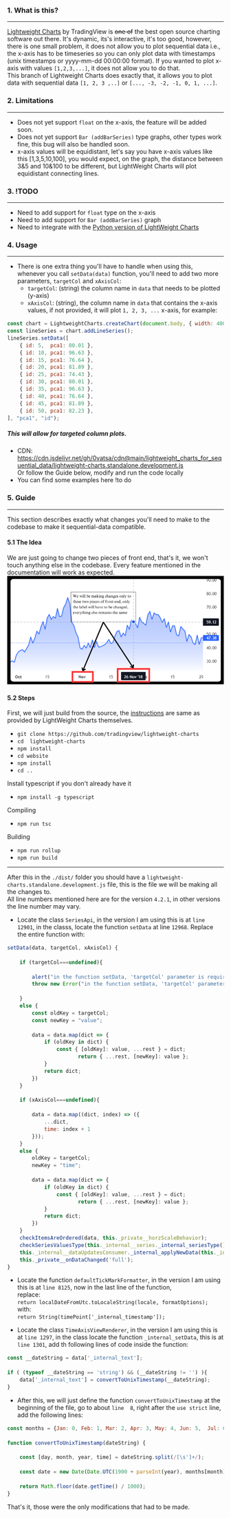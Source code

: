 ### 1. What is this?
------------
[Lightweight Charts](https://www.tradingview.com/lightweight-charts/ "Lightweight Charts") by TradingView is ~~one of~~ the best open source charting software out there. It's dynamic, its's interactive, it's too good, however, there is one small problem, it does not allow you to plot sequential data i.e., the x-axis has to be timeseries so you can only plot data with timestamps (unix timestamps or yyyy-mm-dd 00:00:00 format). If you wanted to plot x-axis with values `[1,2,3,...]`, it does not allow you to do that.  
This branch of Lightweight Charts does exactly that, it allows you to plot data with sequential data `[1, 2, 3 ,..]` or `[..., -3, -2, -1, 0, 1, ...]`.

### 2. Limitations
------------
- Does not yet support `float` on the x-axis, the feature will be added soon.
- Does not yet support `Bar (addBarSeries)` type graphs, other types work fine, this bug will also be handled soon.
- x-axis values will be equidistant, let's say you have x-axis values like this [1,3,5,10,100],
you would expect, on the graph, the distance between 3&5 and 10&100 to be different, but LightWeight Charts will plot equidistant connecting lines. 

### 3. !TODO
------------
- Need to add support for `float` type on the x-axis
- Need to add support for `Bar (addBarSeries)` graph
- Need to integrate with the [Python version of LightWeight Charts](https://github.com/louisnw01/lightweight-charts-python "Python version of LightWeight Charts")

### 4. Usage 
------------
- There is one extra thing you'll have to handle when using this,  
whenever you call `setData(data)` function, you'll need to add two more parameters, `targetCol` and `xAxisCol`:
	- `targetCol`: (string) the column name in `data` that needs to be plotted (y-axis) 
	- `xAxisCol`: (string), the column name in `data` that contains the x-axis values, if not provided, it will plot `1, 2, 3, ...` x-axis, for example:  
	
```javascript
const chart = LightweightCharts.createChart(document.body, { width: 400, height: 300, timeScale: {timeVisible: true, secondsVisible: true} });
const lineSeries = chart.addLineSeries();
lineSeries.setData([
    { id: 5,  pca1: 80.01 },
    { id: 10, pca1: 96.63 },
    { id: 15, pca1: 76.64 },
    { id: 20, pca1: 81.89 },
    { id: 25, pca1: 74.43 },
    { id: 30, pca1: 80.01 },
    { id: 35, pca1: 96.63 },
    { id: 40, pca1: 76.64 },
    { id: 45, pca1: 81.89 },
    { id: 50, pca1: 82.23 },
], "pca1", "id");
```
##### This will allow for targeted column plots. 
- CDN:  https://cdn.jsdelivr.net/gh/0vatsa/cdn@main/lightweight_charts_for_sequential_data/lightweight-charts.standalone.development.js  
Or follow the Guide below, modify and run the code locally
- You can find some examples here !to do

### 5. Guide 
------------
This section describes exactly what changes you'll need to make to the codebase to make it sequential-data compatible.
#### 5.1 The Idea
We are just going to change two pieces  of front end, that's it, we won't touch anything else in the codebase. Every feature mentioned in the documentation will work as expected. 
![](images/idea.png)

#### 5.2 Steps 
First, we will just build from the source, the [instructions](https://github.com/tradingview/lightweight-charts/blob/master/BUILDING.md "instructions") are same as provided by LightWeight Charts themselves. 
- `git clone https://github.com/tradingview/lightweight-charts`
- `cd  lightweight-charts`
- `npm install `
- `cd website`
- `npm install`
- `cd ..`

Install typescript if you don't already have it 
- `npm install -g typescript`

Compiling 
- `npm run tsc `

Building
- `npm run rollup`
- `npm run build`

------------
After this in the `./dist/` folder you should have a `lightweight-charts.standalone.development.js` file, this is the file we will be making all the changes to.  
All line numbers mentioned here are for the version `4.2.1`, in other versions the line number may vary.
- Locate the class `SeriesApi`, in the version I am using this is at `line 12901`, in the classs, locate the function `setData` at line `12968`. Replace the entire function with:  

```javascript
setData(data, targetCol, xAxisCol) {

	if (targetCol===undefined){

		alert("in the function setData, 'targetCol' parameter is required");
		throw new Error("in the function setData, 'targetCol' parameter is required");

	}
	else {
		const oldKey = targetCol;
		const newKey = "value";

		data = data.map(dict => {
			if (oldKey in dict) {
				const { [oldKey]: value, ...rest } = dict;
					   return { ...rest, [newKey]: value };
			}
			return dict;
		})
	}

	if (xAxisCol===undefined){

		data = data.map((dict, index) => ({
			...dict,
			time: index + 1
		}));	
	}
	else {
		oldKey = targetCol;
		newKey = "time";

		data = data.map(dict => {
			if (oldKey in dict) {
				const { [oldKey]: value, ...rest } = dict;
					   return { ...rest, [newKey]: value };
			}
			return dict;
		})
	}
	checkItemsAreOrdered(data, this._private__horzScaleBehavior);
	checkSeriesValuesType(this._internal__series._internal_seriesType(), data);
	this._internal__dataUpdatesConsumer._internal_applyNewData(this._internal__series, data);
	this._private__onDataChanged('full');
}
```
- Locate the function `defaultTickMarkFormatter`, in the version I am using this is at `line 8125`, now in the last line of the function,  
replace:  
`return localDateFromUtc.toLocaleString(locale, formatOptions);`  
with:  
`return String(timePoint['_internal_timestamp']);`

- Locate the class `TimeAxisViewRenderer`, in the version I am using this is at `line 1297`, in the class locate the function `_internal_setData`, this is at `line 1301`, add th following lines of code inside the function:

```javascript
const __dateString = data['_internal_text'];

if ( (typeof __dateString == 'string') && (__dateString != '') ){
	data['_internal_text'] = convertToUnixTimestamp(__dateString);
}
```
- After this, we will just define the function `convertToUnixTimestamp` at the beginning of the file, go to about `line  8`, right after the `use strict` line, add the following lines:

```javascript
const months = {Jan: 0, Feb: 1, Mar: 2, Apr: 3, May: 4, Jun: 5,  Jul: 6, Aug: 7, Sep: 8, Oct: 9, Nov: 10, Dec: 11};
					  
function convertToUnixTimestamp(dateString) {

	const [day, month, year, time] = dateString.split(/[\s']+/);

	const date = new Date(Date.UTC(1900 + parseInt(year), months[month], parseInt(day), ...time.split(':').map(Number)));

	return Math.floor(date.getTime() / 1000);
}
```
That's it, those were the only modifications that had to be made.




